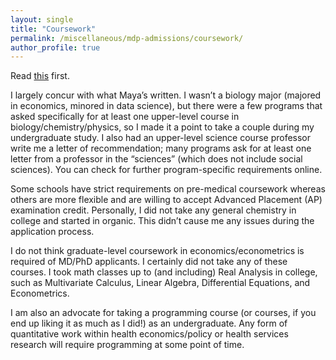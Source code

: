```yaml
---
layout: single
title: "Coursework"
permalink: /miscellaneous/mdp-admissions/coursework/
author_profile: true
---
```


Read [this](https://voices.uchicago.edu/mayalozinski/2021/06/03/md-phd-in-health-economics-admissions-coursework/) first.

I largely concur with what Maya’s written. I wasn’t a biology major (majored in economics, minored in data science), but there were a few programs that asked specifically for at least one upper-level course in biology/chemistry/physics, so I made it a point to take a couple during my undergraduate study. I also had an upper-level science course professor write me a letter of recommendation; many programs ask for at least one letter from a professor in the “sciences” (which does not include social sciences). You can check for further program-specific requirements online.

Some schools have strict requirements on pre-medical coursework whereas others are more flexible and are willing to accept Advanced Placement (AP) examination credit. Personally, I did not take any general chemistry in college and started in organic. This didn’t cause me any issues during the application process.

I do not think graduate-level coursework in economics/econometrics is required of MD/PhD applicants. I certainly did not take any of these courses. I took math classes up to (and including) Real Analysis in college, such as Multivariate Calculus, Linear Algebra, Differential Equations, and Econometrics.

I am also an advocate for taking a programming course (or courses, if you end up liking it as much as I did!) as an undergraduate. Any form of quantitative work within health economics/policy or health services research will require programming at some point of time. 
